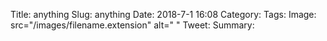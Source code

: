 Title: anything
Slug: anything
Date: 2018-7-1 16:08
Category:
Tags:
Image: src="/images/filename.extension" alt=" "
Tweet:
Summary: